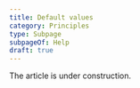 ```yaml
---
title: Default values
category: Principles
type: Subpage
subpageOf: Help
draft: true
---
```


The article is under construction. 
